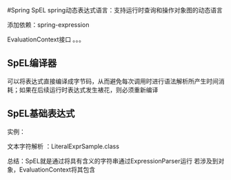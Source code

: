 #Spring SpEL
spring动态表达式语言：支持运行时查询和操作对象图的动态语言

添加依赖：spring-expression

EvaluationContext接口
。。。

## SpEL编译器

可以将表达式直接编译成字节码，从而避免每次调用时进行语法解析所产生时间消耗；如果在后续运行时表达式发生裱花，则必须重新编译

## SpEL基础表达式

实例：

文本字符解析 ：LiteralExprSample.class

总结：SpEL就是通过将具有含义的字符串通过ExpressionParser运行
若涉及到对象，EvaluationContext将其包含